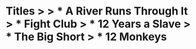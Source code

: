# Titles                                                                             >                                                                                                                       > * A River Runs Through It                                                                                             > * Fight Club                                                                                                          > * 12 Years a Slave                                                                                                    > * The Big Short                                                                                                       > * 12 Monkeys
